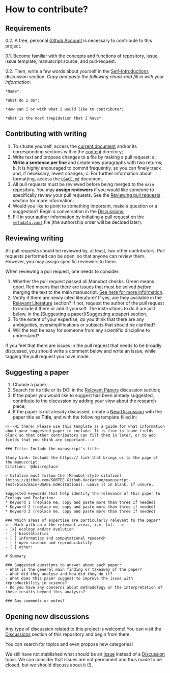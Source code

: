 # How to contribute?

## Requirements

0.2. A free, personal [Github Account](https://github.com/join?source=header-home) is necessary to contribute to this project.

0.1. Become familiar with the concepts and functions of repository, issue, issue template, manuscript source, and pull-request.

0.2. Then, write a few words about yourself in the [Self-Introductions](https://github.com/SORTEE-Github-Hackathon/manuscript-test/discussions/4) discussion section. *Copy and paste the following chunk and fill in with your information*:

```
*Name*: 

*What do I do*: 

*How can I or with what I would like to contribute*: 

*What is the most trepidation that I have*:
```

## Contributing with writing

1. To situate yourself, access the [current document](https://sortee-github-hackathon.github.io/manuscript-test/v/latest/index.html) and/or its corresponding sections within the [content](https://github.com/SORTEE-Github-Hackathon/manuscript-test/tree/main/content) directory;
2. Write text and propose changes to a file by making a pull request:    a. **Write a sentence per line** and create new paragraphs with two returns;
  b. It is *highly* encouraged to commit frequently, so you can finely track and, if necessary, revert changes;
  c. For further information about formatting, access the [`USAGE.md`](https://github.com/SORTEE-Github-Hackathon/manuscript-test/blob/main/USAGE.md) document.
3. All pull requests must be reviewed before being merged to the `main` repository. You may **assign reviewers** if you would like someone to specifically review your pull requests. See the [Reviewing pull requests]() section for more information;
4. Would you like to point to something important, make a question or a suggestion? Begin a conversation in the [Discussions](https://github.com/SORTEE-Github-Hackathon/manuscript-test/discussions);
5. Fill in your author information by initiating a pull request on the [`metadata.yaml`](https://github.com/SORTEE-Github-Hackathon/manuscript-test/blob/main/content/metadata.yaml) file (the authorship order will be decided later).

## Reviewing writing

All pull requests should be reviewed by, at least, two other contributors. Pull requests performed can be open, so that anyone can review them. However, you may assign specific reviewers to them.

When reviewing a pull request, one needs to consider:
1. Whether the pull request passed all Manubot checks. Green means good. Red means that there are issues that must be solved *before* merging the text to the main manuscript. [See here for more information]().
2. Verify if there are newly cited literature? If yes, are they available in the [Relevant Literature](https://github.com/SORTEE-Github-Hackathon/manuscript-test/discussions/categories/relevant-papers) section? If not, request the author of the pull request to include it there or add it yourself. The instructions to do it are just below, in the [Suggesting a paper](Suggesting a paper) section.
3. To the extent of your expertise, do you think that there are any ambiguities, oversimplifications or subjects that should be clarified?
4. Will the text be easy for someone from any scientific discipline to understand?

If you feel that there are issues in the pull request that needs to be broadly discussed, you should write a comment below and write an issue, while tagging the pull request you have made. 

## Suggesting a paper

1. Choose a paper;
2. Search for its title or its DOI in the [Relevant Papers](https://github.com/SORTEE-Github-Hackathon/manuscript-test/discussions/categories/relevant-papers) discussion section;
3. If the paper you would like to suggest has been already suggested, contribute to the discussion by adding your view about the research piece;
3. If the paper is not already discussed, create a [New Discussion](https://github.com/SORTEE-Github-Hackathon/manuscript-test/discussions/new?category=relevant-papers) with the paper title as **Title**, and with the following template filled in:

```
<!--Hi there! Please use this template as a guide for what information about your suggested paper to include. It is fine to leave fields blank so that other contributors can fill them in later, or to add fields that you think are important.-->

### Title: Include the manuscript's title

Study Link: Include the https:// link that brings us to the page of the manuscript
Citation: `@doi:replace`

> Citation must follow the [Manubot-style citation](https://github.com/SORTEE-Github-Hackathon/manuscript-test/blob/main/USAGE.md#citations). Leave it in blank, if unsure.

Suggested keywords that help identify the relevance of this paper to Ecology and Evolution:
* Keyword 1 (replace me, copy and paste more than three if needed)
* Keyword 2 (replace me, copy and paste more than three if needed)
* Keyword 3 (replace me, copy and paste more than three if needed)

### Which areas of expertise are particularly relevant to the paper?
<-- Mark with an x the relevant areas, i.e. [x]. -->
- [x] ecology and/or evolution
- [ ] biostatistics
- [ ] informatics and computational research
- [ ] open science and reproducibility
- [ ] other:

# Summary

### Suggested questions to answer about each paper:
- What is the general main finding or takeaway of the paper?
- What did they analyse and how did they do it?
- What does this paper suggest to improve the issue with reproducibility in science?
- Do you have any concerns about methodology or the interpretation of these results beyond this analysis?

### Any comments or notes?

```

## Opening new discussions

Any type of discussion related to this project is welcome! You can visit the [Discussions](https://github.com/SORTEE-Github-Hackathon/manuscript-test/discussions) section of this repository and begin from there.

You can search for topics and even propose new categories!

We still have not stablished what should be an [Issue](https://github.com/SORTEE-Github-Hackathon/manuscript-test/issues) instead of a [Discussion](https://github.com/SORTEE-Github-Hackathon/manuscript-test/discussions) topic. We can consider that issues are not permanent and thus made to be closed, but we should discuss about it (!).
